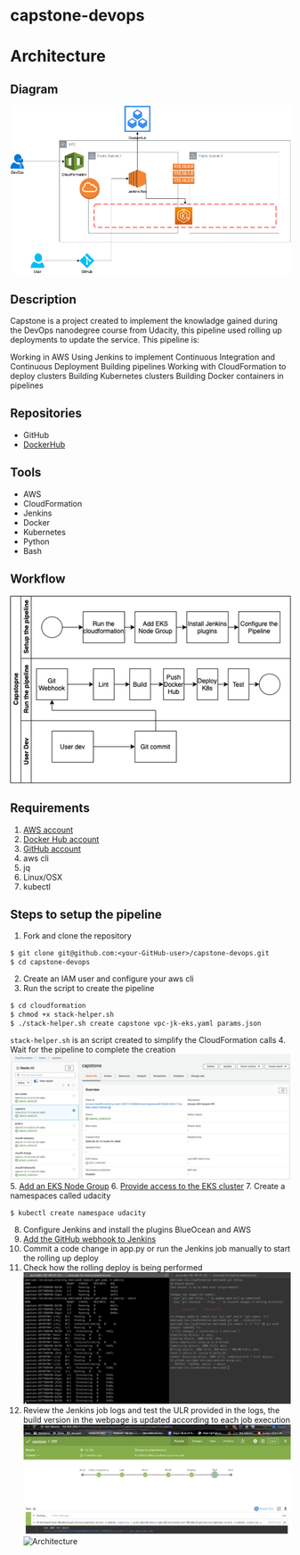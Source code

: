 # capstone-devops


# Architecture

## Diagram

![Architecture](img/capstone.png)

## Description

Capstone is a project created to implement the knowladge gained during the DevOps nanodegree course from Udacity, this pipeline used rolling up deployments to update the service. This pipeline is:

Working in AWS
Using Jenkins to implement Continuous Integration and Continuous Deployment
Building pipelines
Working with  CloudFormation to deploy clusters
Building Kubernetes clusters
Building Docker containers in pipelines

## Repositories

* GitHub
* [DockerHub](https://hub.docker.com/repository/docker/ecme820721)

## Tools
* AWS
* CloudFormation
* Jenkins
* Docker
* Kubernetes
* Python
* Bash

## Workflow

![Workflow](img/workflow.png)

## Requirements

1. [AWS account](https://aws.amazon.com/premiumsupport/knowledge-center/create-and-activate-aws-account/)
2. [Docker Hub account](https://hub.docker.com/signup)
3. [GitHub account](https://github.com/join)
4. aws cli
5. jq
6. Linux/OSX
7. kubectl

## Steps to setup the pipeline
1. Fork and clone the repository
```
$ git clone git@github.com:<your-GitHub-user>/capstone-devops.git
$ cd capstone-devops
```
2. Create an IAM user and configure your aws cli
3. Run the script to create the pipeline
```
$ cd cloudformation
$ chmod +x stack-helper.sh
$ ./stack-helper.sh create capstone vpc-jk-eks.yaml params.json
```
`stack-helper.sh` is an script created to simplify the CloudFormation calls
4. Wait for the pipeline to complete the creation
![Stack complete](img/stack_complete.png)
5. [Add an EKS Node Group](https://docs.aws.amazon.com/eks/latest/userguide/create-managed-node-group.html)
6. [Provide access to the EKS cluster](https://aws.amazon.com/premiumsupport/knowledge-center/amazon-eks-cluster-access/)
7. Create a namespaces called udacity
```
$ kubectl create namespace udacity
```
8. Configure Jenkins and install the plugins BlueOcean and AWS
9. [Add the GitHub webhook to Jenkins](https://dzone.com/articles/adding-a-github-webhook-in-your-jenkins-pipeline)
10. Commit a code change in app.py or run the Jenkins job manually to start the rolling up deploy
11. Check how the rolling deploy is being performed
![Rolling Update](img/rolling_update.png)
12. Review the Jenkins job logs and test the ULR provided in the logs, the build version in the webpage is updated according to each job execution
![Jenkins logs](img/jenkins_pipeline.png)
![Architecture](img/test.png)

